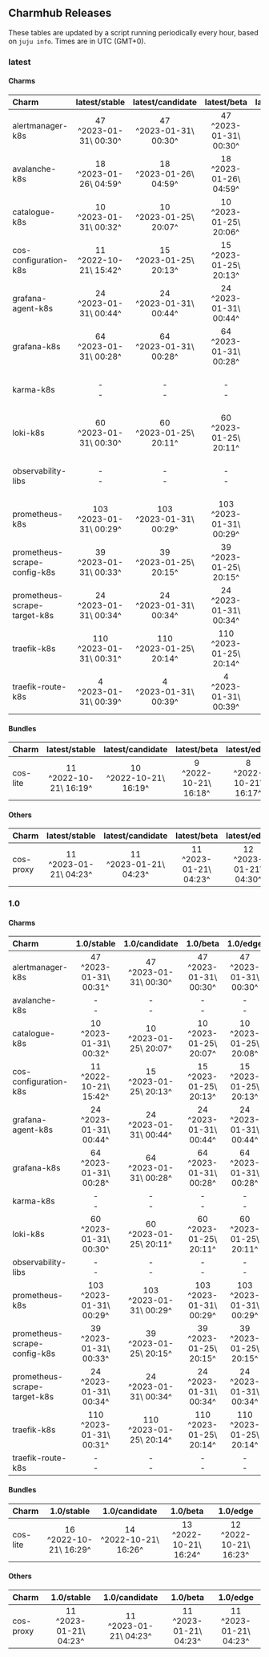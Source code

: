 ## Charmhub Releases

These tables are updated by a script running periodically every hour, based on `juju info`. Times are in UTC (GMT+0).

### latest

#### Charms

| Charm                        | latest/stable                | latest/candidate             | latest/beta                  | latest/edge                  |
| :--------------------------- | :--------------------------: | :--------------------------: | :--------------------------: | :--------------------------: |
| alertmanager-k8s             | 47<br />^2023-01-31\ 00:30^  | 47<br />^2023-01-31\ 00:30^  | 47<br />^2023-01-31\ 00:30^  | 47<br />^2023-01-26\ 01:32^  |
| avalanche-k8s                | 18<br />^2023-01-26\ 04:59^  | 18<br />^2023-01-26\ 04:59^  | 18<br />^2023-01-26\ 04:59^  | 20<br />^2023-01-26\ 22:24^  |
| catalogue-k8s                | 10<br />^2023-01-31\ 00:32^  | 10<br />^2023-01-25\ 20:07^  | 10<br />^2023-01-25\ 20:06^  | 10<br />^2023-01-25\ 04:55^  |
| cos-configuration-k8s        | 11<br />^2022-10-21\ 15:42^  | 15<br />^2023-01-25\ 20:13^  | 15<br />^2023-01-25\ 20:13^  | 16<br />^2023-01-30\ 23:09^  |
| grafana-agent-k8s            | 24<br />^2023-01-31\ 00:44^  | 24<br />^2023-01-31\ 00:44^  | 24<br />^2023-01-31\ 00:44^  | 23<br />^2023-01-23\ 14:12^  |
| grafana-k8s                  | 64<br />^2023-01-31\ 00:28^  | 64<br />^2023-01-31\ 00:28^  | 64<br />^2023-01-31\ 00:28^  | 64<br />^2023-01-30\ 21:52^  |
| karma-k8s                    | -<br />-                     | -<br />-                     | -<br />-                     | 11<br />^2023-01-30\ 23:48^  |
| loki-k8s                     | 60<br />^2023-01-31\ 00:30^  | 60<br />^2023-01-25\ 20:11^  | 60<br />^2023-01-25\ 20:11^  | 61<br />^2023-01-31\ 11:58^  |
| observability-libs           | -<br />-                     | -<br />-                     | -<br />-                     | 2<br />^2023-01-31\ 15:37^   |
| prometheus-k8s               | 103<br />^2023-01-31\ 00:29^ | 103<br />^2023-01-31\ 00:29^ | 103<br />^2023-01-31\ 00:29^ | 103<br />^2023-01-30\ 00:26^ |
| prometheus-scrape-config-k8s | 39<br />^2023-01-31\ 00:33^  | 39<br />^2023-01-25\ 20:15^  | 39<br />^2023-01-25\ 20:15^  | 39<br />^2023-01-25\ 11:36^  |
| prometheus-scrape-target-k8s | 24<br />^2023-01-31\ 00:34^  | 24<br />^2023-01-31\ 00:34^  | 24<br />^2023-01-31\ 00:34^  | 24<br />^2023-01-30\ 22:43^  |
| traefik-k8s                  | 110<br />^2023-01-31\ 00:31^ | 110<br />^2023-01-25\ 20:14^ | 110<br />^2023-01-25\ 20:14^ | 111<br />^2023-01-31\ 14:29^ |
| traefik-route-k8s            | 4<br />^2023-01-31\ 00:39^   | 4<br />^2023-01-31\ 00:39^   | 4<br />^2023-01-31\ 00:39^   | 3<br />^2022-12-09\ 15:47^   |

#### Bundles

| Charm    | latest/stable               | latest/candidate            | latest/beta                | latest/edge                |
| :------- | :-------------------------: | :-------------------------: | :------------------------: | :------------------------: |
| cos-lite | 11<br />^2022-10-21\ 16:19^ | 10<br />^2022-10-21\ 16:19^ | 9<br />^2022-10-21\ 16:18^ | 8<br />^2022-10-21\ 16:17^ |

#### Others

| Charm     | latest/stable               | latest/candidate            | latest/beta                 | latest/edge                 |
| :-------- | :-------------------------: | :-------------------------: | :-------------------------: | :-------------------------: |
| cos-proxy | 11<br />^2023-01-21\ 04:23^ | 11<br />^2023-01-21\ 04:23^ | 11<br />^2023-01-21\ 04:23^ | 12<br />^2023-01-21\ 04:30^ |

### 1.0

#### Charms

| Charm                        | 1.0/stable                   | 1.0/candidate                | 1.0/beta                     | 1.0/edge                     |
| :--------------------------- | :--------------------------: | :--------------------------: | :--------------------------: | :--------------------------: |
| alertmanager-k8s             | 47<br />^2023-01-31\ 00:31^  | 47<br />^2023-01-31\ 00:30^  | 47<br />^2023-01-31\ 00:30^  | 47<br />^2023-01-31\ 00:30^  |
| avalanche-k8s                | -<br />-                     | -<br />-                     | -<br />-                     | -<br />-                     |
| catalogue-k8s                | 10<br />^2023-01-31\ 00:32^  | 10<br />^2023-01-25\ 20:07^  | 10<br />^2023-01-25\ 20:07^  | 10<br />^2023-01-25\ 20:08^  |
| cos-configuration-k8s        | 11<br />^2022-10-21\ 15:42^  | 15<br />^2023-01-25\ 20:13^  | 15<br />^2023-01-25\ 20:13^  | 15<br />^2023-01-25\ 20:13^  |
| grafana-agent-k8s            | 24<br />^2023-01-31\ 00:44^  | 24<br />^2023-01-31\ 00:44^  | 24<br />^2023-01-31\ 00:44^  | 24<br />^2023-01-31\ 00:44^  |
| grafana-k8s                  | 64<br />^2023-01-31\ 00:28^  | 64<br />^2023-01-31\ 00:28^  | 64<br />^2023-01-31\ 00:28^  | 64<br />^2023-01-31\ 00:28^  |
| karma-k8s                    | -<br />-                     | -<br />-                     | -<br />-                     | -<br />-                     |
| loki-k8s                     | 60<br />^2023-01-31\ 00:30^  | 60<br />^2023-01-25\ 20:11^  | 60<br />^2023-01-25\ 20:11^  | 60<br />^2023-01-25\ 20:11^  |
| observability-libs           | -<br />-                     | -<br />-                     | -<br />-                     | -<br />-                     |
| prometheus-k8s               | 103<br />^2023-01-31\ 00:29^ | 103<br />^2023-01-31\ 00:29^ | 103<br />^2023-01-31\ 00:29^ | 103<br />^2023-01-31\ 00:29^ |
| prometheus-scrape-config-k8s | 39<br />^2023-01-31\ 00:33^  | 39<br />^2023-01-25\ 20:15^  | 39<br />^2023-01-25\ 20:15^  | 39<br />^2023-01-25\ 20:15^  |
| prometheus-scrape-target-k8s | 24<br />^2023-01-31\ 00:34^  | 24<br />^2023-01-31\ 00:34^  | 24<br />^2023-01-31\ 00:34^  | 24<br />^2023-01-31\ 00:34^  |
| traefik-k8s                  | 110<br />^2023-01-31\ 00:31^ | 110<br />^2023-01-25\ 20:14^ | 110<br />^2023-01-25\ 20:14^ | 110<br />^2023-01-25\ 20:14^ |
| traefik-route-k8s            | -<br />-                     | -<br />-                     | -<br />-                     | -<br />-                     |

#### Bundles

| Charm    | 1.0/stable                  | 1.0/candidate               | 1.0/beta                    | 1.0/edge                    |
| :------- | :-------------------------: | :-------------------------: | :-------------------------: | :-------------------------: |
| cos-lite | 16<br />^2022-10-21\ 16:29^ | 14<br />^2022-10-21\ 16:26^ | 13<br />^2022-10-21\ 16:24^ | 12<br />^2022-10-21\ 16:23^ |

#### Others

| Charm     | 1.0/stable                  | 1.0/candidate               | 1.0/beta                    | 1.0/edge                    |
| :-------- | :-------------------------: | :-------------------------: | :-------------------------: | :-------------------------: |
| cos-proxy | 11<br />^2023-01-21\ 04:23^ | 11<br />^2023-01-21\ 04:23^ | 11<br />^2023-01-21\ 04:23^ | 11<br />^2023-01-21\ 04:23^ |